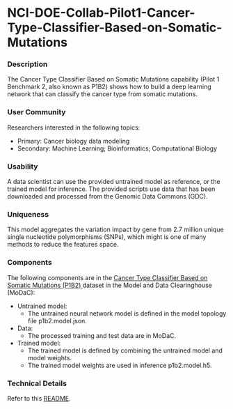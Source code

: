 # NCI-DOE-Collab-Pilot1-Cancer-Type-Classifier-Based-on-Somatic-Mutations

### Description
The Cancer Type Classifier Based on Somatic Mutations capability (Pilot 1 Benchmark 2, also known as P1B2) shows how to build a deep learning network that can classify the cancer type from somatic mutations.

### User Community
Researchers interested in the following topics:
* Primary: Cancer biology data modeling
* Secondary: Machine Learning; Bioinformatics; Computational Biology

### Usability
A data scientist can use the provided untrained model as reference, or the trained model for inference. The provided scripts use data that has been downloaded and processed from the Genomic Data Commons (GDC).

### Uniqueness
This model aggregates the variation impact by gene from 2.7 million unique single nucleotide polymorphisms (SNPs), which might is one of many methods to reduce the features space. 

### Components
The following components are in the [Cancer Type Classifier Based on Somatic Mutations (P1B2)
](https://modac.cancer.gov/searchTab?dme_data_id=NCI-DME-MS01-7564992) dataset in the Model and Data Clearinghouse (MoDaC):
* Untrained model: 
  * The untrained neural network model is defined in the model topology file p1b2.model.json. 
* Data:
  * The processed training and test data are in MoDaC.
* Trained model:
  * The trained model is defined by combining the untrained model and model weights.
  * The trained model weights are used in inference p1b2.model.h5.

### Technical Details
Refer to this [README](./Pilot1/P1B2/README.md).
